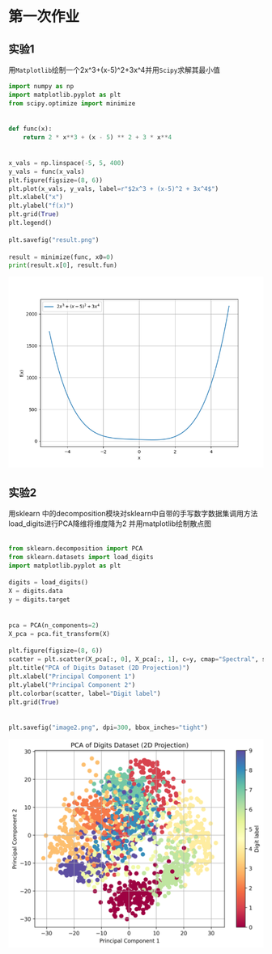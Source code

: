 # 第一次作业

## 实验1

用`Matplotlib`绘制一个2x^3+(x-5)^2+3x^4并用`Scipy`求解其最小值

```python
import numpy as np
import matplotlib.pyplot as plt
from scipy.optimize import minimize


def func(x):
    return 2 * x**3 + (x - 5) ** 2 + 3 * x**4


x_vals = np.linspace(-5, 5, 400)
y_vals = func(x_vals)
plt.figure(figsize=(8, 6))
plt.plot(x_vals, y_vals, label=r"$2x^3 + (x-5)^2 + 3x^4$")
plt.xlabel("x")
plt.ylabel("f(x)")
plt.grid(True)
plt.legend()

plt.savefig("result.png")

result = minimize(func, x0=0)
print(result.x[0], result.fun)
```

![alt text](image.png)

## 实验2

用sklearn 中的decomposition模块对sklearn中自带的手写数字数据集调用方法load_digits进行PCA降维将维度降为2 并用matplotlib绘制散点图

```python

from sklearn.decomposition import PCA
from sklearn.datasets import load_digits
import matplotlib.pyplot as plt

digits = load_digits()
X = digits.data
y = digits.target


pca = PCA(n_components=2)
X_pca = pca.fit_transform(X)

plt.figure(figsize=(8, 6))
scatter = plt.scatter(X_pca[:, 0], X_pca[:, 1], c=y, cmap="Spectral", s=50)
plt.title("PCA of Digits Dataset (2D Projection)")
plt.xlabel("Principal Component 1")
plt.ylabel("Principal Component 2")
plt.colorbar(scatter, label="Digit label")
plt.grid(True)


plt.savefig("image2.png", dpi=300, bbox_inches="tight")  
```

![alt text](image2.png)
